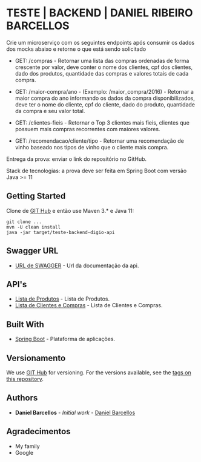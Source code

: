 # TESTE | BACKEND | DANIEL RIBEIRO BARCELLOS

Crie um microserviço com os seguintes endpoints após consumir os dados dos mocks abaixo e retorne o que está sendo solicitado

* GET: /compras - Retornar uma lista das compras ordenadas de forma crescente por valor, deve conter o nome dos clientes, cpf dos clientes, dado dos produtos, quantidade das compras e valores
 totais de cada compra.

* GET: /maior-compra/ano - (Exemplo: /maior_compra/2016) - Retornar a maior compra do ano informando os dados da compra disponibilizados, deve ter o nome do cliente, cpf do cliente, dado do
 produto, quantidade da compra e seu valor total.

* GET: /clientes-fieis - Retornar o Top 3 clientes mais fieis, clientes que possuem mais compras recorrentes com maiores valores.

* GET: /recomendacao/cliente/tipo - Retornar uma recomendação de vinho baseado nos tipos de vinho que o cliente mais compra.

Entrega da prova: enviar o link do repositório no GitHub.

Stack de tecnologias: a prova deve ser feita em Spring Boot com versão Java >= 11

## Getting Started

Clone de [GIT Hub](https://github.com/danielbarcellos/teste-backend-digio-api) e então use Maven 3.* e Java 11:

```
git clone ...
mvn -U clean install
java -jar target/teste-backend-digio-api
```

## Swagger URL
* [URL de SWAGGER](http://localhost:8000/digio/api/swagger-ui/index.html) - Url da documentação da api.
  
## API's
* [Lista de Produtos](https://rgr3viiqdl8sikgv.public.blob.vercel-storage.com/produtos-mnboX5IPl6VgG390FECTKqHsD9SkLS.json) - Lista de Produtos.
* [Lista de Clientes e Compras](https://rgr3viiqdl8sikgv.public.blob.vercel-storage.com/clientes-Vz1U6aR3GTsjb3W8BRJhcNKmA81pVh.json) - Lista de Clientes e Compras.

## Built With

* [Spring Boot](https://projects.spring.io/spring-boot/) - Plataforma de aplicações.

## Versionamento

We use [GIT Hub](https://github.com) for versioning. For the versions available, see the [tags on this repository](https://github.com/danielbarcellos/teste-backend-digio-api). 

## Authors

* **Daniel Barcellos** - *Initial work* - [Daniel Barcellos](https://github.com/danielbarcellos)

## Agradecimentos

* My family
* Google
